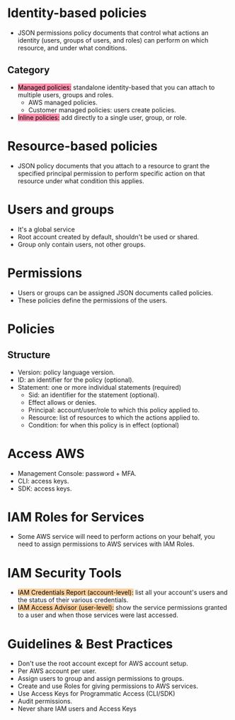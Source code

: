 # Identity-based policies
- JSON permissions policy documents that control what actions an identity (users, groups of users, and roles) can perform on which resource, and under what conditions.
## Category
- <mark style="background: #FF5582A6;">Managed policies:</mark> standalone identity-based that you can attach to multiple users, groups and roles.
	- AWS managed policies.
	- Customer managed policies: users create policies.
- <mark style="background: #FF5582A6;">Inline policies:</mark> add directly to a single user, group, or role.
# Resource-based policies
- JSON policy documents that you attach to a resource to grant the specified principal permission to perform specific action on that resource under what condition this applies.
# Users and groups
- It's a global service
- Root account created by default, shouldn't be used or shared.
- Group only contain users, not other groups.
# Permissions
- Users or groups can be assigned JSON documents called policies.
- These policies define the permissions of the users.
# Policies
## Structure
- Version: policy language version.
- ID: an identifier for the policy (optional).
- Statement: one or more individual statements (required)
	- Sid: an identifier for the statement (optional).
	- Effect allows or denies.
	- Principal: account/user/role to which this policy applied to.
	- Resource: list of resources to which the actions applied to.
	- Condition: for when this policy is in effect (optional)
# Access AWS
- Management Console: password + MFA.
- CLI: access keys.
- SDK: access keys.
# IAM Roles for Services
- Some AWS service will need to perform actions on your behalf, you need to assign permissions to AWS services with IAM Roles.
# IAM Security Tools
- <mark style="background: #FFB86CA6;">IAM Credentials Report (account-level):</mark> list all your account's users and the status of their various credentials.
- <mark style="background: #FFB86CA6;">IAM Access Advisor (user-level):</mark> show the service permissions granted to a user and when those services were last accessed.
# Guidelines & Best Practices
- Don't use the root account except for AWS account setup.
- Per AWS account per user.
- Assign users to group and assign permissions to groups.
- Create and use Roles for giving permissions to AWS services.
- Use Access Keys for Programmatic Access (CLI/SDK)
- Audit permissions.
- Never share IAM users and Access Keys